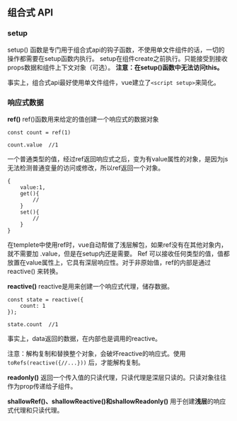 组合式 API
---
###  setup
setup() 函数是专门用于组合式api的钩子函数，不使用单文件组件的话，一切的操作都需要在setup函数内执行。
setup在组件create之前执行。只能接受到接收props数据和组件上下文对象（可选）。
**注意：在setup()函数中无法访问this。**

事实上，组合式api最好使用单文件组件，vue建立了`<script setup>`来简化。

### 响应式数据

**ref()**
ref()函数用来给定的值创建一个响应式的数据对象
```
const count = ref(1)

count.value  //1
```
一个普通类型的值，经过ref返回响应式之后，变为有value属性的对象，是因为js无法检测普通变量的访问或修改，所以ref返回一个对象。
```
{
    value:1,
    get(){
        //
    }
    set(){
        //
    }
}
```
在templete中使用ref时，vue自动帮做了浅层解包，如果ref没有在其他对象内，就不需要加 .value，但是在setup内还是需要。
Ref 可以接收任何类型的值，值都放置在value属性上，它具有深层响应性。对于非原始值，ref的内部是通过 reactive() 来转换。

**reactive()**
reactive是用来创建一个响应式代理，储存数据。
```
const state = reactive({
    count: 1
});

state.count  //1
```
事实上，data返回的数据，在内部也是调用的reactive。

注意：解构复制和替换整个对象，会破坏reactive的响应式。使用 `toRefs(reactive({//...}))` 后，才能解构复制。

**readonly()**
返回一个传入值的只读代理，只读代理是深层只读的。只读对象往往作为prop传递给子组件。

**shallowRef()、shallowReactive()和shallowReadonly()**
用于创建**浅层**的响应式代理和只读代理。
